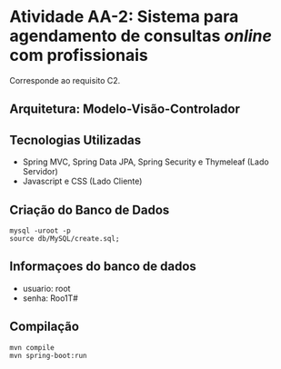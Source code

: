 # Atividade AA-2: Sistema para agendamento de consultas *online* com profissionais
Corresponde ao requisito C2.

## Arquitetura: Modelo-Visão-Controlador

## Tecnologias Utilizadas
* Spring MVC, Spring Data JPA, Spring Security e Thymeleaf (Lado Servidor)
* Javascript e CSS (Lado Cliente)

## Criação do Banco de Dados
```
mysql -uroot -p
source db/MySQL/create.sql;
```

## Informaçoes do banco de dados
* usuario: root
* senha: Roo1T#

## Compilação
```
mvn compile
mvn spring-boot:run
```
